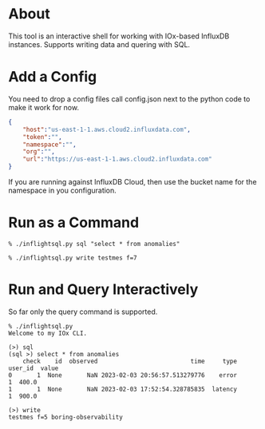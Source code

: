 # About
This tool is an interactive shell for working with IOx-based InfluxDB instances. Supports writing data and quering with SQL.

# Add a Config
You need to drop a config files call config.json next to the python code to make it work for now. 

```json
{
    "host":"us-east-1-1.aws.cloud2.influxdata.com",
    "token":"",
    "namespace":"",
    "org":"",
    "url":"https://us-east-1-1.aws.cloud2.influxdata.com"
}

```

If you are running against InfluxDB Cloud, then use the bucket name for the namespace in you configuration.

# Run as a Command
```
% ./inflightsql.py sql "select * from anomalies"
```

```
% ./inflightsql.py write testmes f=7 
```

# Run and Query Interactively
So far only the query command is supported.

```
% ./inflightsql.py
Welcome to my IOx CLI.

(>) sql
(sql >) select * from anomalies
    check    id  observed                          time     type user_id  value
0       1  None       NaN 2023-02-03 20:56:57.513279776    error       1  400.0
1       1  None       NaN 2023-02-03 17:52:54.328785835  latency       1  900.0
```

```
(>) write 
testmes f=5 boring-observability
```